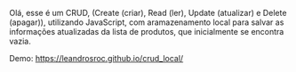 Olá, esse é um CRUD, (Create (criar), Read (ler), Update (atualizar) e Delete (apagar)), utilizando JavaScript, com aramazenamento local para salvar as informações atualizadas da lista de produtos, que inicialmente se encontra vazia.

Demo: https://leandrosroc.github.io/crud_local/
